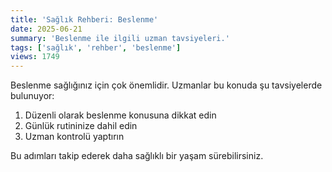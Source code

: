 ```yaml
---
title: 'Sağlık Rehberi: Beslenme'
date: 2025-06-21
summary: 'Beslenme ile ilgili uzman tavsiyeleri.'
tags: ['sağlık', 'rehber', 'beslenme']
views: 1749
---
```


Beslenme sağlığınız için çok önemlidir. Uzmanlar bu konuda şu tavsiyelerde bulunuyor:

1. Düzenli olarak beslenme konusuna dikkat edin
2. Günlük rutininize dahil edin
3. Uzman kontrolü yaptırın

Bu adımları takip ederek daha sağlıklı bir yaşam sürebilirsiniz.
